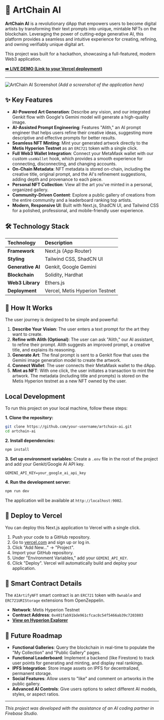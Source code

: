 
# 🎨 ArtChain AI

**ArtChain AI** is a revolutionary dApp that empowers users to become digital artists by transforming their text prompts into unique, mintable NFTs on the blockchain. Leveraging the power of cutting-edge generative AI, this platform provides a seamless and intuitive experience for creating, refining, and owning verifiably unique digital art.

This project was built for a hackathon, showcasing a full-featured, modern Web3 application.

**[➡️ LIVE DEMO (Link to your Vercel deployment)](#)**

---

![ArtChain AI Screenshot](https://placehold.co/1200x600.png?text=ArtChain+AI+App+Screenshot)
*(Add a screenshot of the application here)*

## ✨ Key Features

- **AI-Powered Art Generation**: Describe any vision, and our integrated Genkit flow with Google's Gemini model will generate a high-quality image.
- **AI-Assisted Prompt Engineering**: Features "Alith," an AI prompt engineer that helps users refine their creative ideas, suggesting more descriptive and effective prompts for better results.
- **Seamless NFT Minting**: Mint your generated artwork directly to the **Metis Hyperion Testnet** as an `ERC721` token with a single click.
- **Full Web3 Wallet Integration**: Connect your MetaMask wallet with our custom `useWallet` hook, which provides a smooth experience for connecting, disconnecting, and changing accounts.
- **On-Chain Metadata**: NFT metadata is stored on-chain, including the creative title, original prompt, and the AI's refinement suggestions, adding depth and provenance to each piece.
- **Personal NFT Collection**: View all the art you've minted in a personal, organized gallery.
- **Community-Driven Content**: Explore a public gallery of creations from the entire community and a leaderboard ranking top artists.
- **Modern, Responsive UI**: Built with Next.js, ShadCN UI, and Tailwind CSS for a polished, professional, and mobile-friendly user experience.

## 🛠️ Technology Stack

| Technology | Description |
| :--- | :--- |
| **Framework** | Next.js (App Router) |
| **Styling** | Tailwind CSS, ShadCN UI |
| **Generative AI**| Genkit, Google Gemini |
| **Blockchain** | Solidity, Hardhat |
| **Web3 Library** | Ethers.js |
| **Deployment** | Vercel, Metis Hyperion Testnet |

## 🚀 How It Works

The user journey is designed to be simple and powerful:

1.  **Describe Your Vision**: The user enters a text prompt for the art they want to create.
2.  **Refine with Alith (Optional)**: The user can ask "Alith," our AI assistant, to refine their prompt. Alith suggests an improved prompt, a creative title, and explains its reasoning.
3.  **Generate Art**: The final prompt is sent to a Genkit flow that uses the Gemini image generation model to create the artwork.
4.  **Connect Wallet**: The user connects their MetaMask wallet to the dApp.
5.  **Mint as NFT**: With one click, the user initiates a transaction to mint the artwork. The metadata (including title and prompts) is stored on the Metis Hyperion testnet as a new NFT owned by the user.

## Local Development

To run this project on your local machine, follow these steps:

**1. Clone the repository:**
```bash
git clone https://github.com/your-username/artchain-ai.git
cd artchain-ai
```

**2. Install dependencies:**
```bash
npm install
```

**3. Set up environment variables:**
Create a `.env` file in the root of the project and add your Genkit/Google AI API key.
```
GEMINI_API_KEY=your_google_ai_api_key
```

**4. Run the development server:**
```bash
npm run dev
```
The application will be available at `http://localhost:9002`.

## 🚀 Deploy to Vercel

You can deploy this Next.js application to Vercel with a single click.

1.  Push your code to a GitHub repository.
2.  Go to [vercel.com](https://vercel.com) and sign up or log in.
3.  Click "Add New..." -> "Project".
4.  Import your GitHub repository.
5.  Under "Environment Variables," add your `GEMINI_API_KEY`.
6.  Click "Deploy". Vercel will automatically build and deploy your application.

## 📜 Smart Contract Details

The `AIArtifyNFT` smart contract is an `ERC721` token with `Ownable` and `ERC721URIStorage` extensions from OpenZeppelin.

- **Network**: Metis Hyperion Testnet
- **Contract Address**: `0x401fab91bde961cfcac8c54f5466ab39c7203803`
- **[View on Hyperion Explorer](https://hyperion-explorer.metis.io/address/0x401fab91bde961cfcac8c54f5466ab39c7203803)**

## 🔮 Future Roadmap

- **Functional Galleries**: Query the blockchain in real-time to populate the "My Collection" and "Public Gallery" pages.
- **Functional Leaderboard**: Implement a backend (like Firestore) to track user points for generating and minting, and display real rankings.
- **IPFS Integration**: Store image assets on IPFS for decentralized, permanent storage.
- **Social Features**: Allow users to "like" and comment on artworks in the public gallery.
- **Advanced AI Controls**: Give users options to select different AI models, styles, or aspect ratios.

---

*This project was developed with the assistance of an AI coding partner in Firebase Studio.*
